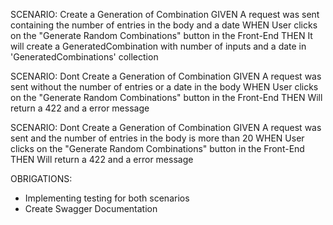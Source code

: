 SCENARIO: Create a Generation of Combination
GIVEN A request was sent containing the number of entries in the body and a date
WHEN User clicks on the "Generate Random Combinations" button in the Front-End
THEN It will create a GeneratedCombination with number of inputs and a date in 'GeneratedCombinations' collection

SCENARIO: Dont Create a Generation of Combination
GIVEN A request was sent without the number of entries or a date in the body
WHEN User clicks on the "Generate Random Combinations" button in the Front-End
THEN Will return a 422 and a error message

SCENARIO: Dont Create a Generation of Combination
GIVEN A request was sent and the number of entries in the body is more than 20
WHEN User clicks on the "Generate Random Combinations" button in the Front-End
THEN Will return a 422 and a error message

OBRIGATIONS:

- Implementing testing for both scenarios
- Create Swagger Documentation
